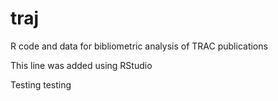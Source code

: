 # traj
R code and data for bibliometric analysis of TRAC publications

This line was added using RStudio

Testing testing

